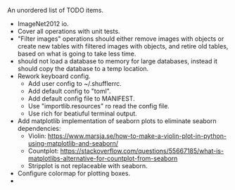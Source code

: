 An unordered list of TODO items.

- ImageNet2012 io.
- Cover all operations with unit tests.
- "Filter images" operations should either remove images with objects or create new tables with filtered images with objects, and retire old tables, based on what is going to take less time.
- should not load a database to memory for large databases, instead it should copy the database to a temp location.
- Rework keyboard config.
  - Add user config to ~/.shufflerrc.
  - Add default config to "toml".
  - Add default config file to MANIFEST.
  - Use "importlib.resources" ro read the config file.
  - Use rich for beatiuful terminal output.
- Add matplotlib implementation of seaborn plots to eliminate seaborn dependencies:
  - Violin: https://www.marsja.se/how-to-make-a-violin-plot-in-python-using-matplotlib-and-seaborn/
  - Countplot: https://stackoverflow.com/questions/55667185/what-is-matplotlibs-alternative-for-countplot-from-seaborn
  - Stripplot is not replaceable with seaborn.
- Configure colormap for plotting boxes.
- 
